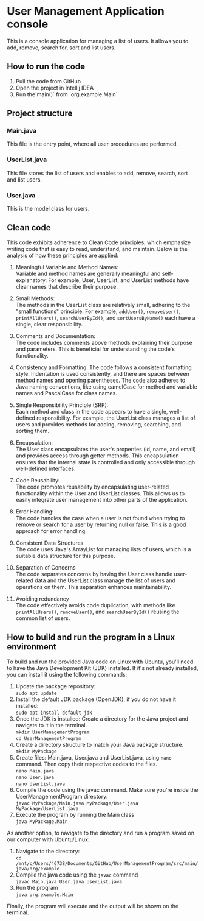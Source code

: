 # User Management Application console

This is a console application for managing a list of users.
It allows you to add, remove, search for, sort and list users.

## How to run the code

1. Pull the code from GitHub
2. Open the project in Intellij IDEA
3. Run the`main()´ from ´org.example.Main´

## Project structure

### Main.java

This file is the entry point, where all user procedures are performed.

### UserList.java

This file stores the list of users and enables to add, remove, search, sort and list users.

### User.java

This is the model class for users.

## Clean code

This code exhibits adherence to Clean Code principles, which emphasize writing code that is easy to read, understand,
and maintain. Below is the analysis of how these principles are applied:

1. Meaningful Variable and Method Names:  
   Variable and method names are generally meaningful and self-explanatory. For example, User, UserList, and UserList
   methods have clear names that describe their purpose.

2. Small Methods:  
   The methods in the UserList class are relatively small, adhering to the "small functions" principle. For
   example, `addUser()`, `removeUser()`, `printAllUsers()`, `searchUserById()`, and `sortUsersByName()` each have a
   single, clear responsibility.

3. Comments and Documentation:  
   The code includes comments above methods explaining their purpose and parameters. This is beneficial for
   understanding the code's functionality.

4. Consistency and Formatting:
   The code follows a consistent formatting style. Indentation is used consistently, and there are spaces between method
   names and opening parentheses.
   The code also adheres to Java naming conventions, like using camelCase for method and variable names and PascalCase
   for class names.

5. Single Responsibility Principle (SRP):  
   Each method and class in the code appears to have a single, well-defined responsibility. For example, the UserList
   class manages a list of users and provides methods for adding, removing, searching, and sorting them.

6. Encapsulation:  
   The User class encapsulates the user's properties (id, name, and email) and provides access through getter methods.
   This encapsulation ensures that the internal state is controlled and only accessible through well-defined interfaces.

7. Code Reusability:  
   The code promotes reusability by encapsulating user-related functionality within the User and UserList classes. This
   allows us to easily integrate user management into other parts of the application.

8. Error Handling:  
   The code handles the case when a user is not found when trying to remove or search for a user by returning null or
   false. This is a good approach for error handling.

9. Consistent Data Structures  
   The code uses Java's ArrayList for managing lists of users, which is a suitable data structure for this purpose.

10. Separation of Concerns  
    The code separates concerns by having the User class handle user-related data and the UserList class manage the list
    of users and operations on them. This separation enhances maintainability.

11. Avoiding redundancy  
    The code effectively avoids code duplication, with methods like `printAllUsers()`, `removeUser()`,
    and `searchUserById()` reusing the common list of users.

## How to build and run the program in a Linux environment

To build and run the provided Java code on Linux with Ubuntu, you'll need to have the Java Development Kit (JDK)
installed. If it's not already installed, you can install it using the following commands:

1. Update the package repository:  
   `sudo apt update`
2. Install the default JDK package (OpenJDK), if you do not have it installed:  
   `sudo apt install default-jdk`
3. Once the JDK is installed: Create a directory for the Java project and navigate to it in the terminal.  
   `mkdir UserManagementProgram`  
   `cd UserManagementProgram`
4. Create a directory structure to match your Java package structure.  
   `mkdir MyPackage`
5. Create files: Main.java, User.java and UserList.java, using `nano` command. Then copy their respective codes to the
   files.  
   `nano Main.java`  
   `nano User.java`  
   `nano UserList.java`
6. Compile the code using the javac command. Make sure you're inside the UserManagementProgram directory:  
   `javac MyPackage/Main.java MyPackage/User.java MyPackage/UserList.java`
7. Execute the program by running the Main class  
   `java MyPackage.Main`

As another option, to navigate to the directory and run a program saved on our computer with Ubuntu/Linux:

1. Navigate to the directory:  
  `cd /mnt/c/Users/46738/Documents/GitHub/UserManagementProgram/src/main/java/org/example` 
2. Compile the java code using the `javac` command  
   `javac Main.java User.java UserList.java`
3. Run the program  
   `java org.example.Main`

Finally, the program will execute and the output will be shown on the terminal.